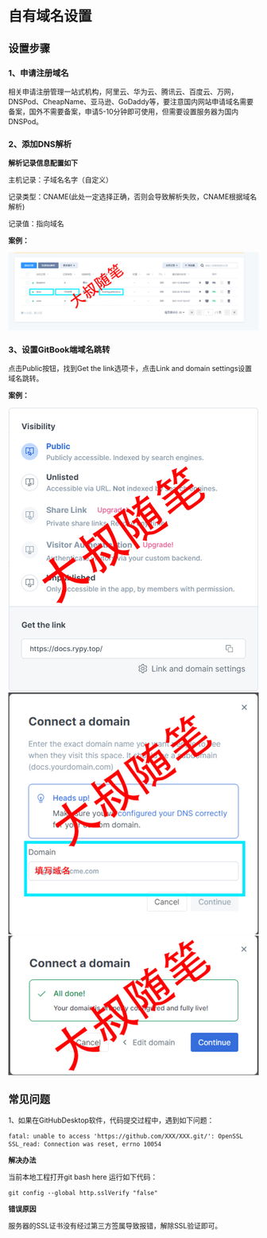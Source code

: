 # 自有域名设置

## 设置步骤

### 1、申请注册域名

相关申请注册管理一站式机构，阿里云、华为云、腾讯云、百度云、万网，DNSPod、CheapName、亚马逊、GoDaddy等，要注意国内网站申请域名需要备案，国外不需要备案，申请5-10分钟即可使用，但需要设置服务器为国内DNSPod。

### 2、添加DNS解析

**解析记录信息配置如下**

主机记录：子域名名字（自定义）

记录类型：CNAME(此处一定选择正确，否则会导致解析失败，CNAME根据域名解析)

记录值：指向域名

**案例：**

![](../.gitbook/assets/zyym1.jpg)

### 3、设置GitBook端域名跳转

点击Public按钮，找到Get the link选项卡，点击Link and domain settings设置域名跳转。

**案例：**

![](../.gitbook/assets/zyym2.jpg) ![](../.gitbook/assets/zyym3.jpg) ![](../.gitbook/assets/zyym4.jpg)

## 常见问题

1、如果在GitHubDesktop软件，代码提交过程中，遇到如下问题：

```
fatal: unable to access 'https://github.com/XXX/XXX.git/': OpenSSL SSL_read: Connection was reset, errno 10054
```

**解决办法**

当前本地工程打开git bash here 运行如下代码：

```
git config --global http.sslVerify "false"
```

**错误原因**

服务器的SSL证书没有经过第三方签属导致报错，解除SSL验证即可。

